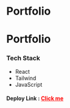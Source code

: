 # Portfolio
<h1>Portfolio</h1>

<h3> Tech Stack</h3>
<ul>
<li>React</li>
<li>Tailwind</li>
<li>JavaScript</li>

</ul>

<h4>Deploy Link : <a href="https://jocular-monstera-a44bf4.netlify.app/" style="color:red;"> Click me  </a></h4>
